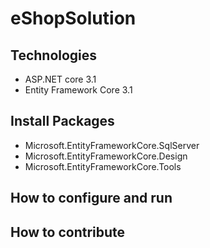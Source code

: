 # eShopSolution
## Technologies
- ASP.NET core 3.1
- Entity Framework Core 3.1
## Install Packages
- Microsoft.EntityFrameworkCore.SqlServer
- Microsoft.EntityFrameworkCore.Design
- Microsoft.EntityFrameworkCore.Tools
## How to configure and run

## How to contribute